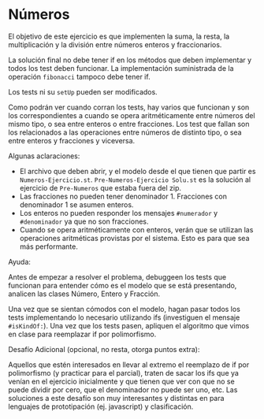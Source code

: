 # Números

El objetivo de este ejercicio es que implementen la suma, la resta, la
multiplicación y la división entre números enteros y fraccionarios.

La solución final no debe tener if en los métodos que deben implementar y todos
los test deben funcionar. La implementación suministrada de la operación
`fibonacci` tampoco debe tener if.

Los tests ni su `setUp` pueden ser modificados.

Como podrán ver cuando corran los tests, hay varios que funcionan y son los
correspondientes a cuando se opera aritméticamente entre números del mismo tipo,
o sea entre enteros o entre fracciones. Los test que fallan son los relacionados
a las operaciones entre números de distinto tipo, o sea entre enteros y
fracciones y viceversa.

Algunas aclaraciones:

- El archivo que deben abrir, y el modelo desde el que tienen que partir es
  `Numeros-Ejercicio.st`. `Pre-Numeros-Ejercicio Solu.st` es la solución al
  ejercicio de `Pre-Numeros` que estaba fuera del zip.
- Las fracciones no pueden tener denominador 1. Fracciones con denominador 1 se
  asumen enteros.
- Los enteros no pueden responder los mensajes `#numerador` y `#denominador` ya
  que no son fracciones.
- Cuando se opera aritméticamente con enteros, verán que se utilizan las
  operaciones aritméticas provistas por el sistema. Esto es para que sea más
  performante.

Ayuda:

Antes de empezar a resolver el problema, debuggeen los tests que funcionan para
entender cómo es el modelo que se está presentando, analicen las clases Número,
Entero y Fracción.

Una vez que se sientan cómodos con el modelo, hagan pasar todos los tests
implementando lo necesario utilizando ifs (investiguen el mensaje `#isKindOf:`).
Una vez que los tests pasen, apliquen el algoritmo que vimos en clase para
reemplazar if por polimorfismo.

Desafío Adicional (opcional, no resta, otorga puntos extra):

Aquellos que estén interesados en llevar al extremo el reemplazo de if por
polimorfismo (y practicar para el parcial), traten de sacar los ifs que ya
venían en el ejercicio inicialmente y que tienen que ver con que no se puede
dividir por cero, que el denominador no puede ser uno, etc. Las soluciones a
este desafío son muy interesantes y distintas en para lenguajes de prototipación
(ej. javascript) y clasificación.
